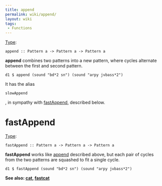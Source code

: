 ```yaml
---
title: append
permalink: wiki/append/
layout: wiki
tags:
 - Functions
---
```


<languages/> <translate> [Type](/wiki/Type_signature "wikilink"):

    append :: Pattern a -> Pattern a -> Pattern a

**append** combines two patterns into a new pattern, where cycles
alternate between the first and second pattern.

    d1 $ append (sound "bd*2 sn") (sound "arpy jvbass*2")

It has the alias

    slowAppend

, in sympathy with [fastAppend](append#fastAppend "wikilink"), described
below.

# fastAppend

[Type](/wiki/Type_signature "wikilink"):

    fastAppend :: Pattern a -> Pattern a -> Pattern a

**fastAppend** works like [append](append "wikilink") described above,
but each pair of cycles from the two patterns are squashed to fit a
single cycle.

    d1 $ fastAppend (sound "bd*2 sn") (sound "arpy jvbass*2")

**See also: [cat](cat "wikilink"), [fastcat](cat#fastcat "wikilink")**

</translate>
